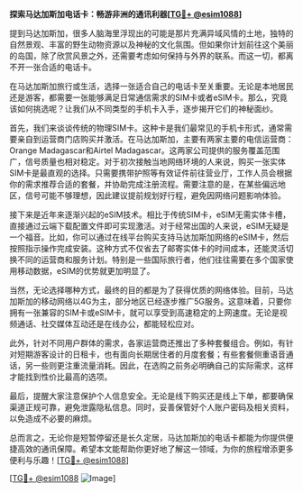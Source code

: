 **探索马达加斯加电话卡：畅游非洲的通讯利器[[TG💪+ @esim1088](https://t.me/s/esim1088)]**

提到马达加斯加，很多人脑海里浮现出的可能是那片充满异域风情的土地，独特的自然景观、丰富的野生动物资源以及神秘的文化氛围。但如果你计划前往这个美丽的岛国，除了欣赏风景之外，还需要考虑如何保持与外界的联系。而这一切，都离不开一张合适的电话卡。

在马达加斯加旅行或生活，选择一张适合自己的电话卡至关重要。无论是本地居民还是游客，都需要一张能够满足日常通信需求的SIM卡或者eSIM卡。那么，究竟该如何挑选呢？让我们从不同类型的手机卡入手，逐步揭开它们的神秘面纱。

首先，我们来谈谈传统的物理SIM卡。这种卡是我们最常见的手机卡形式，通常需要亲自到运营商门店购买并激活。在马达加斯加，主要有两家主要的电信运营商：Orange Madagascar和Airtel Madagascar。这两家公司提供的服务覆盖范围广，信号质量也相对稳定。对于初次接触当地网络环境的人来说，购买一张实体SIM卡是最直观的选择。只需要携带护照等有效证件前往营业厅，工作人员会根据你的需求推荐合适的套餐，并协助完成注册流程。需要注意的是，在某些偏远地区，信号可能不够理想，因此建议提前规划好行程，避免因网络问题影响体验。

接下来是近年来逐渐兴起的eSIM技术。相比于传统SIM卡，eSIM无需实体卡槽，直接通过云端下载配置文件即可实现激活。对于经常出国的人来说，eSIM无疑是一个福音。比如，你可以通过在线平台购买支持马达加斯加网络的eSIM卡，然后按照指示操作完成安装。这种方式不仅省去了邮寄实体卡的时间成本，还能灵活切换不同的运营商和服务计划。特别是一些国际旅行者，他们往往需要在多个国家使用移动数据，eSIM的优势就更加明显了。

当然，无论选择哪种方式，最终的目的都是为了获得优质的网络体验。目前，马达加斯加的移动网络以4G为主，部分地区已经逐步推广5G服务。这意味着，只要你拥有一张兼容的SIM卡或eSIM卡，就可以享受到高速稳定的上网速度。无论是视频通话、社交媒体互动还是在线办公，都能轻松应对。

此外，针对不同用户群体的需求，各家运营商还推出了多种套餐组合。例如，有针对短期游客设计的日租卡，也有面向长期居住者的月度套餐；有些套餐侧重语音通话，另一些则更注重流量消耗。因此，在选购之前务必明确自己的实际需求，这样才能找到性价比最高的选项。

最后，提醒大家注意保护个人信息安全。无论是线下购买还是线上下单，都要确保渠道正规可靠，避免泄露隐私信息。同时，妥善保管好个人账户密码及相关资料，以免造成不必要的麻烦。

总而言之，无论你是短暂停留还是长久定居，马达加斯加的电话卡都能为你提供便捷高效的通讯保障。希望本文能帮助你更好地了解这一领域，为你的旅程增添更多便利与乐趣！[[TG💪+ @esim1088](https://t.me/s/esim1088)]

[[TG💪+ @esim1088](https://t.me/s/esim1088) ![Image](https://i.postimg.cc/4NQfJmqS/Snipaste-2025-05-13-00-14-12.png)]